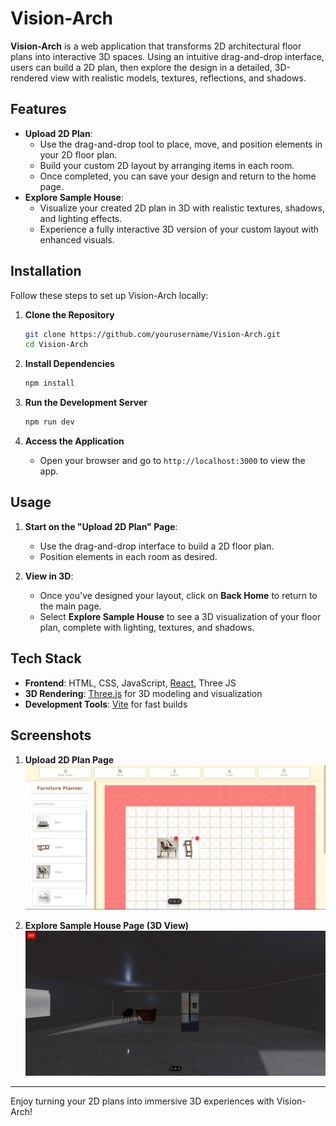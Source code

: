 # Vision-Arch

**Vision-Arch** is a web application that transforms 2D architectural floor plans into interactive 3D spaces. Using an intuitive drag-and-drop interface, users can build a 2D plan, then explore the design in a detailed, 3D-rendered view with realistic models, textures, reflections, and shadows.

## Features

- **Upload 2D Plan**:
  - Use the drag-and-drop tool to place, move, and position elements in your 2D floor plan.
  - Build your custom 2D layout by arranging items in each room.
  - Once completed, you can save your design and return to the home page.
- **Explore Sample House**:
  - Visualize your created 2D plan in 3D with realistic textures, shadows, and lighting effects.
  - Experience a fully interactive 3D version of your custom layout with enhanced visuals.

## Installation

Follow these steps to set up Vision-Arch locally:

1. **Clone the Repository**

   ```bash
   git clone https://github.com/yourusername/Vision-Arch.git
   cd Vision-Arch
   ```

2. **Install Dependencies**

   ```bash
   npm install
   ```

3. **Run the Development Server**

   ```bash
   npm run dev
   ```

4. **Access the Application**
   - Open your browser and go to `http://localhost:3000` to view the app.

## Usage

1. **Start on the "Upload 2D Plan" Page**:

   - Use the drag-and-drop interface to build a 2D floor plan.
   - Position elements in each room as desired.

2. **View in 3D**:
   - Once you've designed your layout, click on **Back Home** to return to the main page.
   - Select **Explore Sample House** to see a 3D visualization of your floor plan, complete with lighting, textures, and shadows.

## Tech Stack

- **Frontend**: HTML, CSS, JavaScript, [React](https://reactjs.org/), Three JS
- **3D Rendering**: [Three.js](https://threejs.org/) for 3D modeling and visualization
- **Development Tools**: [Vite](https://vitejs.dev/) for fast builds

## Screenshots

1. **Upload 2D Plan Page**  
   ![Upload 2D Plan](./github_images/2dpage.jpg)

2. **Explore Sample House Page (3D View)**  
   ![Explore Sample House](./github_images/3dpage.jpg)

---

Enjoy turning your 2D plans into immersive 3D experiences with Vision-Arch!
